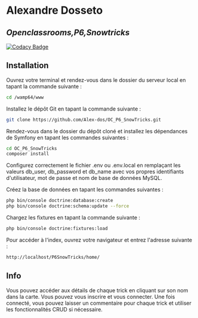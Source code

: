 # Alexandre Dosseto
## _Openclassrooms,P6,Snowtricks_

[![Codacy Badge](https://app.codacy.com/project/badge/Grade/aad529ba4a204a81a1180000a46dd001)](https://app.codacy.com/gh/Alex-dos/OC_P6_SnowTricks/dashboard?utm_source=gh&utm_medium=referral&utm_content=&utm_campaign=Badge_grade)

## Installation

Ouvrez votre terminal et rendez-vous dans le dossier du serveur local en tapant la commande suivante :

```sh
cd /wamp64/www
```

Installez le dépôt Git en tapant la commande suivante :

```sh
git clone https://github.com/Alex-dos/OC_P6_SnowTricks.git
```

Rendez-vous dans le dossier du dépôt cloné et installez les dépendances de Symfony en tapant les commandes suivantes :

```sh
cd OC_P6_SnowTricks
composer install
```

Configurez correctement le fichier .env ou .env.local en remplaçant les valeurs db_user, db_password et db_name avec vos propres identifiants d'utilisateur, mot de passe et nom de base de données MySQL.

Créez la base de données en tapant les commandes suivantes :
```sh
php bin/console doctrine:database:create
php bin/console doctrine:schema:update --force
```

Chargez les fixtures en tapant la commande suivante :
```sh
php bin/console doctrine:fixtures:load
```

Pour accéder à l'index, ouvrez votre navigateur et entrez l'adresse suivante :
```sh
http://localhost/P6SnowTricks/home/
```


## Info

Vous pouvez accéder aux détails de chaque trick en cliquant sur son nom dans la carte.
Vous pouvez vous inscrire et vous connecter.
Une fois connecté, vous pouvez laisser un commentaire pour chaque trick et utiliser les fonctionnalités CRUD si nécessaire.
